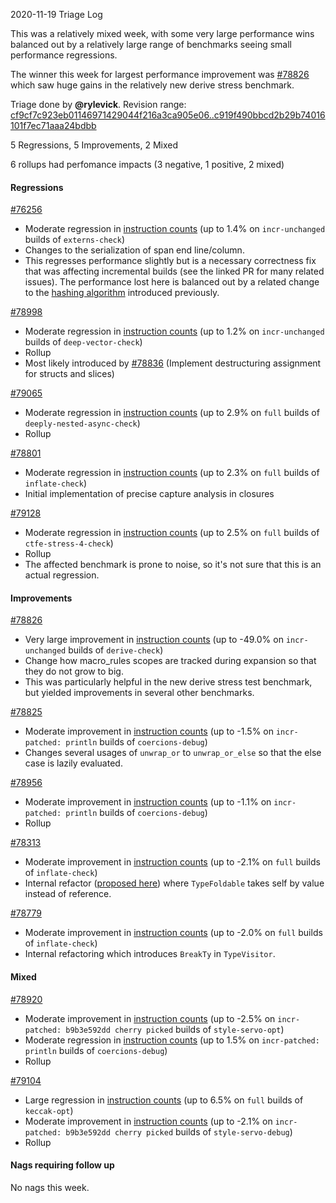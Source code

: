 
2020-11-19 Triage Log

This was a relatively mixed week, with some very large performance wins balanced out by a relatively large range of benchmarks seeing small performance regressions. 

The winner this week for largest performance improvement was [#78826](https://github.com/rust-lang/rust/issues/78826) which saw huge gains in the relatively new derive stress benchmark.

Triage done by **@rylevick**.
Revision range: [cf9cf7c923eb01146971429044f216a3ca905e06..c919f490bbcd2b29b74016101f7ec71aaa24bdbb](https://perf.rust-lang.org/?start=cf9cf7c923eb01146971429044f216a3ca905e06&end=c919f490bbcd2b29b74016101f7ec71aaa24bdbb&absolute=false&stat=instructions%3Au)

5 Regressions, 5 Improvements, 2 Mixed

6 rollups had perfomance impacts (3 negative, 1 positive, 2 mixed)

#### Regressions

[#76256](https://github.com/rust-lang/rust/issues/76256)
- Moderate regression in [instruction counts](https://perf.rust-lang.org/compare.html?start=7f5a42b073dc2bee2aa625052eb066ee07072048&end=9722952f0bed5815cb22cb4878be09fb39f92804&stat=instructions:u) (up to 1.4% on `incr-unchanged` builds of `externs-check`)
- Changes to the serialization of span end line/column.
- This regresses performance slightly but is a necessary correctness fix that was affecting incremental builds (see the linked PR for many related issues). The performance lost here is balanced out by a related change to the [hashing algorithm](https://github.com/rust-lang/rust/pull/77476) introduced previously.

[#78998](https://github.com/rust-lang/rust/issues/78998)
- Moderate regression in [instruction counts](https://perf.rust-lang.org/compare.html?start=9722952f0bed5815cb22cb4878be09fb39f92804&end=e80ee05bfc135d7d800f3fcc89bc005d6858cd9b&stat=instructions:u) (up to 1.2% on `incr-unchanged` builds of `deep-vector-check`)
- Rollup
- Most likely introduced by [#78836](https://github.com/rust-lang/rust/pull/78836) (Implement destructuring assignment for structs and slices)

[#79065](https://github.com/rust-lang/rust/issues/79065)
- Moderate regression in [instruction counts](https://perf.rust-lang.org/compare.html?start=361c4ea22486557ec50c4fc6a93d60e7476ecbea&end=75042566d1c90d912f22e4db43b6d3af98447986&stat=instructions:u) (up to 2.9% on `full` builds of `deeply-nested-async-check`)
- Rollup

[#78801](https://github.com/rust-lang/rust/issues/78801)
- Moderate regression in [instruction counts](https://perf.rust-lang.org/compare.html?start=9b2b02a840f358bcadef5c3ae861d2852da20b3d&end=b5c37e86ff1782923e3abfbf5491dd383fcf827d&stat=instructions:u) (up to 2.3% on `full` builds of `inflate-check`)
- Initial implementation of precise capture analysis in closures

[#79128](https://github.com/rust-lang/rust/issues/79128)
- Moderate regression in [instruction counts](https://perf.rust-lang.org/compare.html?start=54508a26eb0595eb8417a4643f2ee572d6ca33d3&end=efcb3b39203a0d54269ca274601b8f73207fe10d&stat=instructions:u) (up to 2.5% on `full` builds of `ctfe-stress-4-check`)
- Rollup
- The affected benchmark is prone to noise, so it's not sure that this is an actual regression.

#### Improvements

[#78826](https://github.com/rust-lang/rust/issues/78826)
- Very large improvement in [instruction counts](https://perf.rust-lang.org/compare.html?start=f036a8f3bee55ea7566ac7a631ad3193696204b4&end=a38f8fb674e6a0a6fc358655c6ce6069235f621a&stat=instructions:u) (up to -49.0% on `incr-unchanged` builds of `derive-check`)
- Change how macro_rules scopes are tracked during expansion so that they do not grow to big.
- This was particularly helpful in the new derive stress test benchmark, but yielded improvements in several other benchmarks.

[#78825](https://github.com/rust-lang/rust/issues/78825)
- Moderate improvement in [instruction counts](https://perf.rust-lang.org/compare.html?start=38030ffb4e735b26260848b744c0910a5641e1db&end=d4ea0b3e46a0303d5802b632e88ba1ba84d9d16f&stat=instructions:u) (up to -1.5% on `incr-patched: println` builds of `coercions-debug`)
- Changes several usages of `unwrap_or` to `unwrap_or_else` so that the else case is lazily evaluated.

[#78956](https://github.com/rust-lang/rust/issues/78956)
- Moderate improvement in [instruction counts](https://perf.rust-lang.org/compare.html?start=5404efc28a0cddee103ef6396c48ea71ff9631c8&end=77180db6f81ffdacd14545f1df0a5db55dac1706&stat=instructions:u) (up to -1.1% on `incr-patched: println` builds of `coercions-debug`)
- Rollup

[#78313](https://github.com/rust-lang/rust/issues/78313)
- Moderate improvement in [instruction counts](https://perf.rust-lang.org/compare.html?start=c6a6105bccd5599daf0ecef40c4b5ffa175fc1c1&end=9b2b02a840f358bcadef5c3ae861d2852da20b3d&stat=instructions:u) (up to -2.1% on `full` builds of `inflate-check`)
- Internal refactor ([proposed here](https://github.com/rust-lang/compiler-team/issues/371)) where `TypeFoldable` takes self by value instead of reference.

[#78779](https://github.com/rust-lang/rust/issues/78779)
- Moderate improvement in [instruction counts](https://perf.rust-lang.org/compare.html?start=efcb3b39203a0d54269ca274601b8f73207fe10d&end=e0ef0fc392963438af5f0343bf7caa46fb9c3ec3&stat=instructions:u) (up to -2.0% on `full` builds of `inflate-check`)
- Internal refactoring which introduces `BreakTy` in `TypeVisitor`.

#### Mixed

[#78920](https://github.com/rust-lang/rust/issues/78920)
- Moderate improvement in [instruction counts](https://perf.rust-lang.org/compare.html?start=cf9cf7c923eb01146971429044f216a3ca905e06&end=38030ffb4e735b26260848b744c0910a5641e1db&stat=instructions:u) (up to -2.5% on `incr-patched: b9b3e592dd cherry picked` builds of `style-servo-opt`)
- Moderate regression in [instruction counts](https://perf.rust-lang.org/compare.html?start=cf9cf7c923eb01146971429044f216a3ca905e06&end=38030ffb4e735b26260848b744c0910a5641e1db&stat=instructions:u) (up to 1.5% on `incr-patched: println` builds of `coercions-debug`)
- Rollup

[#79104](https://github.com/rust-lang/rust/issues/79104)
- Large regression in [instruction counts](https://perf.rust-lang.org/compare.html?start=f5230fbf76bafd86ee4376a0e26e551df8d17fec&end=c6a6105bccd5599daf0ecef40c4b5ffa175fc1c1&stat=instructions:u) (up to 6.5% on `full` builds of `keccak-opt`)
- Moderate improvement in [instruction counts](https://perf.rust-lang.org/compare.html?start=f5230fbf76bafd86ee4376a0e26e551df8d17fec&end=c6a6105bccd5599daf0ecef40c4b5ffa175fc1c1&stat=instructions:u) (up to -2.1% on `incr-patched: b9b3e592dd cherry picked` builds of `style-servo-debug`)
- Rollup

#### Nags requiring follow up

No nags this week.


